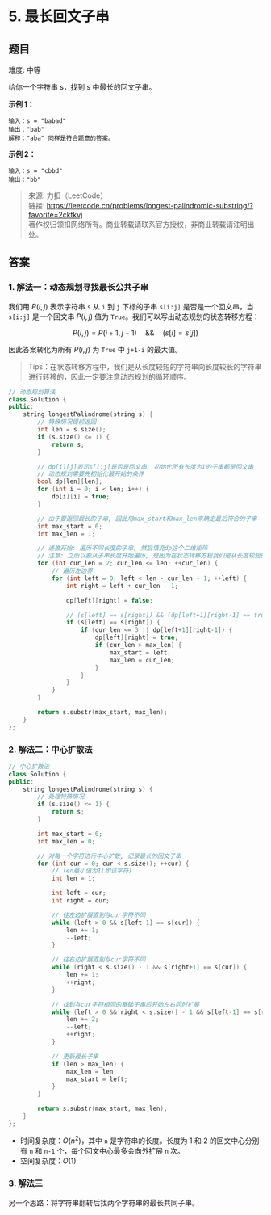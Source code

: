 # 5. 最长回文子串

## 题目

难度: 中等

给你一个字符串 s，找到 s 中最长的回文子串。

**示例 1：**

```
输入：s = "babad"
输出："bab"
解释："aba" 同样是符合题意的答案。

```

**示例 2：**

```
输入：s = "cbbd"
输出："bb"

```

> 来源: 力扣（LeetCode）  
> 链接: <https://leetcode.cn/problems/longest-palindromic-substring/?favorite=2cktkvj>  
> 著作权归领扣网络所有。商业转载请联系官方授权，非商业转载请注明出处。

## 答案

### 1. 解法一：动态规划寻找最长公共子串

我们用 $P(i,j)$ 表示字符串 `s` 从 `i` 到 `j` 下标的子串 `s[i:j]` 是否是一个回文串，当 `s[i:j]` 是一个回文串 $P(i,j)$ 值为 `True`。我们可以写出动态规划的状态转移方程：

$$
P(i,j) = P(i+1, j-1)\quad \&\& \quad (s[i] = s[j])
$$

因此答案转化为所有 $P(i,j)$ 为 `True` 中 `j+1-i` 的最大值。

> Tips：在状态转移方程中，我们是从长度较短的字符串向长度较长的字符串进行转移的，因此一定要注意动态规划的循环顺序。

```c++
// 动态规划算法
class Solution {
public:
    string longestPalindrome(string s) {
        // 特殊情况提前返回
        int len = s.size();
        if (s.size() <= 1) {
            return s;
        }

        // dp[i][j]表示s[i:j]是否是回文串, 初始化所有长度为1的子串都是回文串
        // 动态规划需要先初始化最开始的条件
        bool dp[len][len];
        for (int i = 0; i < len; i++) {
            dp[i][i] = true;
        }

        // 由于要返回最长的子串, 因此用max_start和max_len来确定最后符合的子串
        int max_start = 0;
        int max_len = 1;

        // 递推开始: 遍历不同长度的子串, 然后填充dp这个二维矩阵
        // 注意: 之所以要从子串长度开始遍历, 是因为在状态转移方程我们是从长度较短的字符串向长度较长的字符串进行转移的
        for (int cur_len = 2; cur_len <= len; ++cur_len) {
            // 遍历左边界
            for (int left = 0; left < len - cur_len + 1; ++left) {
                int right = left + cur_len - 1;

                dp[left][right] = false;

                // (s[left] == s[right]) && (dp[left+1][right-1] == true)时可确定dp[left][right]也是true
                if (s[left] == s[right]) {
                    if (cur_len <= 3 || dp[left+1][right-1]) {
                        dp[left][right] = true;
                        if (cur_len > max_len) {
                            max_start = left;
                            max_len = cur_len;
                        }   
                    }
                }
            }
        }

        return s.substr(max_start, max_len);
    }
};
```

### 2. 解法二：中心扩散法

```c++
// 中心扩散法
class Solution {
public:
    string longestPalindrome(string s) {
        // 处理特殊情况
        if (s.size() <= 1) {
            return s;
        }

        int max_start = 0;
        int max_len = 0;

        // 对每一个字符进行中心扩散, 记录最长的回文子串
        for (int cur = 0; cur < s.size(); ++cur) {
            // len最小值为1(即该字符)
            int len = 1;

            int left = cur;
            int right = cur;

            // 往左边扩展直到与cur字符不同
            while (left > 0 && s[left-1] == s[cur]) {
                len += 1;
                --left;
            }

            // 往右边扩展直到与cur字符不同
            while (right < s.size() - 1 && s[right+1] == s[cur]) {
                len += 1;
                ++right;
            }

            // 找到与cur字符相同的基础子串后开始左右同时扩展
            while (left > 0 && right < s.size() - 1 && s[left-1] == s[right+1]) {
                len += 2;
                --left;
                ++right;
            }

            // 更新最长子串
            if (len > max_len) {
                max_len = len;
                max_start = left;
            }
        }

        return s.substr(max_start, max_len);
    }
};
```

* 时间复杂度：$O(n^2)$，其中 `n` 是字符串的长度。长度为 1 和 2 的回文中心分别有 `n` 和 `n-1` 个，每个回文中心最多会向外扩展 `n` 次。
* 空间复杂度：$O(1)$

### 3. 解法三

另一个思路：将字符串翻转后找两个字符串的最长共同子串。
